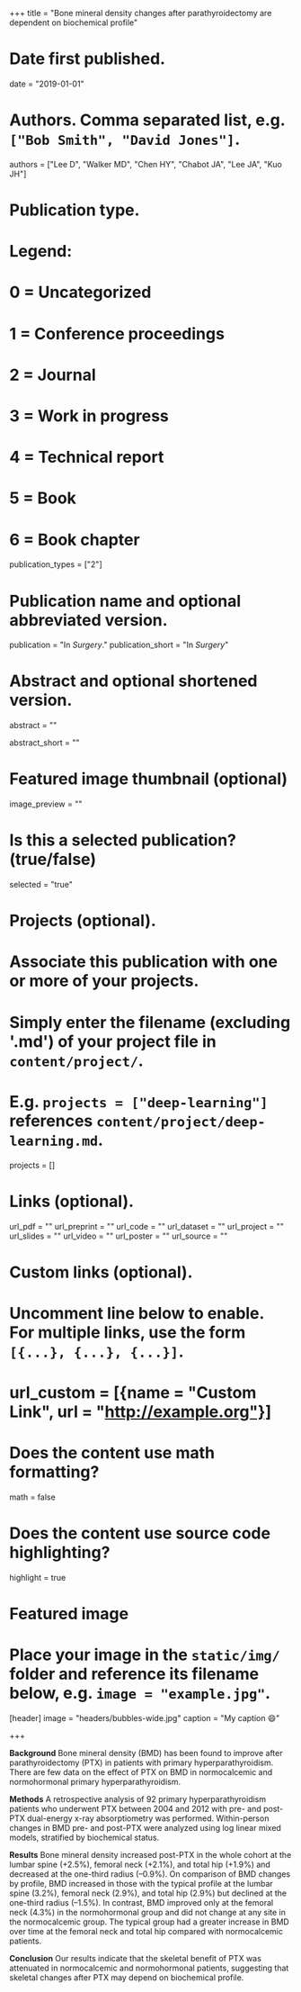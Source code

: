 +++
title = "Bone mineral density changes after parathyroidectomy are dependent on biochemical profile"

# Date first published.
date = "2019-01-01"

# Authors. Comma separated list, e.g. `["Bob Smith", "David Jones"]`.
authors = ["Lee D", "Walker MD", "Chen HY", "Chabot JA", "Lee JA", "Kuo JH"]

# Publication type.
# Legend:
# 0 = Uncategorized
# 1 = Conference proceedings
# 2 = Journal
# 3 = Work in progress
# 4 = Technical report
# 5 = Book
# 6 = Book chapter
publication_types = ["2"]

# Publication name and optional abbreviated version.
publication = "In *Surgery*."
publication_short = "In *Surgery*"

# Abstract and optional shortened version.
abstract = ""

abstract_short = ""

# Featured image thumbnail (optional)
image_preview = ""

# Is this a selected publication? (true/false)
selected = "true"

# Projects (optional).
#   Associate this publication with one or more of your projects.
#   Simply enter the filename (excluding '.md') of your project file in `content/project/`.
#   E.g. `projects = ["deep-learning"]` references `content/project/deep-learning.md`.
projects = []

# Links (optional).
url_pdf = ""
url_preprint = ""
url_code = ""
url_dataset = ""
url_project = ""
url_slides = ""
url_video = ""
url_poster = ""
url_source = ""

# Custom links (optional).
#   Uncomment line below to enable. For multiple links, use the form `[{...}, {...}, {...}]`.
# url_custom = [{name = "Custom Link", url = "http://example.org"}]

# Does the content use math formatting?
math = false

# Does the content use source code highlighting?
highlight = true

# Featured image
# Place your image in the `static/img/` folder and reference its filename below, e.g. `image = "example.jpg"`.
[header]
image = "headers/bubbles-wide.jpg"
caption = "My caption 😄"

+++

**Background**
Bone mineral density (BMD) has been found to improve after parathyroidectomy (PTX) in patients with primary hyperparathyroidism. There are few data on the effect of PTX on BMD in normocalcemic and normohormonal primary hyperparathyroidism.

**Methods**
A retrospective analysis of 92 primary hyperparathyroidism patients who underwent PTX between 2004 and 2012 with pre- and post-PTX dual-energy x-ray absorptiometry was performed. Within-person changes in BMD pre- and post-PTX were analyzed using log linear mixed models, stratified by biochemical status.

**Results**
Bone mineral density increased post-PTX in the whole cohort at the lumbar spine (+2.5%), femoral neck (+2.1%), and total hip (+1.9%) and decreased at the one-third radius (–0.9%). On comparison of BMD changes by profile, BMD increased in those with the typical profile at the lumbar spine (3.2%), femoral neck (2.9%), and total hip (2.9%) but declined at the one-third radius (–1.5%). In contrast, BMD improved only at the femoral neck (4.3%) in the normohormonal group and did not change at any site in the normocalcemic group. The typical group had a greater increase in BMD over time at the femoral neck and total hip compared with normocalcemic patients.

**Conclusion**
Our results indicate that the skeletal benefit of PTX was attenuated in normocalcemic and normohormonal patients, suggesting that skeletal changes after PTX may depend on biochemical profile.
